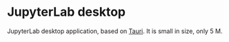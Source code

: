# JupyterLab desktop

JupyterLab desktop application, based on [Tauri](https://github.com/tauri-apps/tauri). It is small in size, only 5 M.
